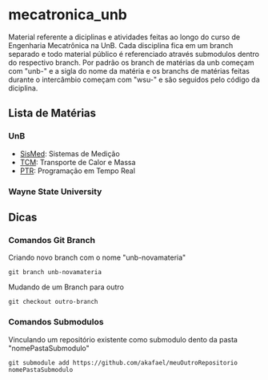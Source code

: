 # mecatronica_unb

Material referente a diciplinas e atividades feitas ao longo do curso de Engenharia Mecatrônica na UnB. Cada disciplina fica em um branch separado e todo material público é referenciado através submodulos dentro do respectivo branch. Por padrão os branch de matérias da unb começam com "unb-" e a sigla do nome da matéria e os branchs de matérias feitas durante o intercâmbio começam com "wsu-" e são seguidos pelo código da diciplina.

## Lista de Matérias

### UnB

* [SisMed](https://github.com/akafael/mecatronica_unb/tree/unb-sismed): Sistemas de Medição
* [TCM](https://github.com/akafael/mecatronica_unb/tree/unb-tcm): Transporte de Calor e Massa
* [PTR](https://github.com/akafael/mecatronica_unb/tree/unb-ptr): Programação em Tempo Real

### Wayne State University



## Dicas

### Comandos Git Branch

Criando novo branch com o nome "unb-novamateria"

```
git branch unb-novamateria
``` 

Mudando de um Branch para outro

```
git checkout outro-branch
```

### Comandos Submodulos

Vinculando um repositório existente como submodulo dento da pasta "nomePastaSubmodulo"

```
git submodule add https://github.com/akafael/meuOutroRepositorio nomePastaSubmodulo
```


